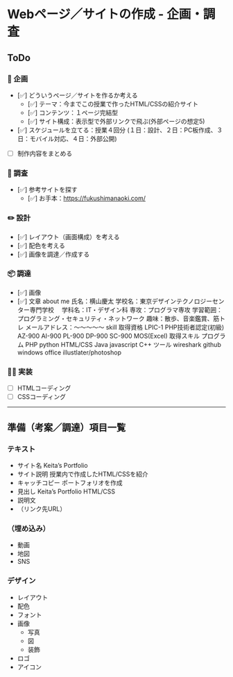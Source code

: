 # Webページ／サイトの作成 - 企画・調査

## ToDo

### 💭 企画
- [✅] どういうページ／サイトを作るか考える
    - [✅] テーマ：今までこの授業で作ったHTML/CSSの紹介サイト
    - [✅] コンテンツ：１ページ完結型
    - [✅] サイト構成：表示型で外部リンクで飛ぶ(外部ページの想定5)
- [✅] スケジュールを立てる：授業４回分
(１日：設計、２日：PC板作成、３日：モバイル対応、４日：外部公開)
- [ ] 制作内容をまとめる

### 🔎 調査
- [✅] 参考サイトを探す
    - [✅] お手本：https://fukushimanaoki.com/

### ✏️ 設計
- [✅] レイアウト（画面構成）を考える
- [✅] 配色を考える
- [✅] 画像を調達／作成する
       

### 📦 調達
- [✅] 画像
- [✅] 文章
        about me
            氏名：横山慶太
            学校名：東京デザインテクノロジーセンター専門学校　
            学科名：IT・デザイン科
            専攻：プログラマ専攻
            学習範囲：プログラミング・セキュリティ・ネットワーク
            趣味：散歩、音楽鑑賞、筋トレ
            メールアドレス：～～～～～
        skill
            取得資格
                LPIC-1
                PHP技術者認定(初級)
                AZ-900
                AI-900
                PL-900
                DP-900
                SC-900
                MOS(Excel)
            取得スキル
                プログラム
                    PHP
                    python
                    HTML/CSS
                    Java
                    javascript
                    C++
                ツール
                    wireshark
                    github
                    windows office
                    illustlater/photoshop
    


### 🧑‍💻 実装
- [ ] HTMLコーディング
- [ ] CSSコーディング

---

## 準備（考案／調達）項目一覧

### テキスト
- サイト名
    Keita’s Portfolio
- サイト説明
    授業内で作成したHTML/CSSを紹介
- キャッチコピー
    ポートフォリオを作成
- 見出し
    Keita’s Portfolio HTML/CSS
- 説明文
- （リンク先URL）

### （埋め込み）
- 動画
- 地図
- SNS

### デザイン
- レイアウト
- 配色
- フォント
- 画像
    - 写真
    - 図
    - 装飾
- ロゴ
- アイコン